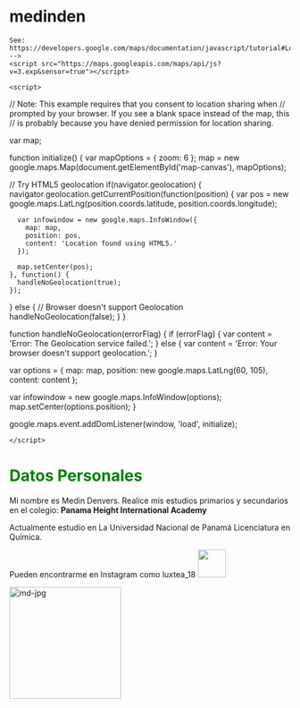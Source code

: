 # medinden
    See: https://developers.google.com/maps/documentation/javascript/tutorial#Loading_the_Maps_API
    -->
    <script src="https://maps.googleapis.com/maps/api/js?v=3.exp&sensor=true"></script>

    <script>
// Note: This example requires that you consent to location sharing when
// prompted by your browser. If you see a blank space instead of the map, this
// is probably because you have denied permission for location sharing.

var map;

function initialize() {
  var mapOptions = {
    zoom: 6
  };
  map = new google.maps.Map(document.getElementById('map-canvas'),
      mapOptions);

  // Try HTML5 geolocation
  if(navigator.geolocation) {
    navigator.geolocation.getCurrentPosition(function(position) {
      var pos = new google.maps.LatLng(position.coords.latitude,
                                       position.coords.longitude);

      var infowindow = new google.maps.InfoWindow({
        map: map,
        position: pos,
        content: 'Location found using HTML5.'
      });

      map.setCenter(pos);
    }, function() {
      handleNoGeolocation(true);
    });
  } else {
    // Browser doesn't support Geolocation
    handleNoGeolocation(false);
  }
}

function handleNoGeolocation(errorFlag) {
  if (errorFlag) {
    var content = 'Error: The Geolocation service failed.';
  } else {
    var content = 'Error: Your browser doesn\'t support geolocation.';
  }

  var options = {
    map: map,
    position: new google.maps.LatLng(60, 105),
    content: content
  };

  var infowindow = new google.maps.InfoWindow(options);
  map.setCenter(options.position);
}

google.maps.event.addDomListener(window, 'load', initialize);

    </script>
  </head>
  <body>
  <h1 style="color:green;">Datos Personales </h1>
<p>
Mi nombre es Medin Denvers.
Realice mis estudios primarios y secundarios en el colegio:
<strong>Panama Height International Academy </strong>
</p>

<p>
Actualmente estudio en La Universidad Nacional de Panam&aacute; Licenciatura en Qu&iacute;mica.
</p>

<p>
Pueden encontrarme en Instagram como luxtea_18
  <img src="https://thumbs.gfycat.com/GorgeousSardonicAtlanticridleyturtle-size_restricted.gif" width="50" height="50">
</p>
<a href="https://ibb.co/nmSxFcd"> <img src="https://i.ibb.co/NCzcMjD/md-jpg.jpg" alt="md-jpg" border="0" width="200" height="200"> </a>
    <div id="map-canvas"></div>
  </body>
</html>


